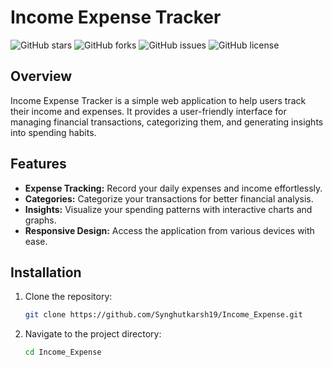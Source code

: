 # Income Expense Tracker

![GitHub stars](https://img.shields.io/github/stars/Synghutkarsh19/Income_Expense?style=flat-square)
![GitHub forks](https://img.shields.io/github/forks/Synghutkarsh19/Income_Expense?style=flat-square)
![GitHub issues](https://img.shields.io/github/issues/Synghutkarsh19/Income_Expense?style=flat-square)
![GitHub license](https://img.shields.io/github/license/Synghutkarsh19/Income_Expense?style=flat-square)

## Overview

Income Expense Tracker is a simple web application to help users track their income and expenses. It provides a user-friendly interface for managing financial transactions, categorizing them, and generating insights into spending habits.

## Features

- **Expense Tracking:** Record your daily expenses and income effortlessly.
- **Categories:** Categorize your transactions for better financial analysis.
- **Insights:** Visualize your spending patterns with interactive charts and graphs.
- **Responsive Design:** Access the application from various devices with ease.

## Installation

1. Clone the repository:

   ```bash
   git clone https://github.com/Synghutkarsh19/Income_Expense.git
2. Navigate to the project directory:

   ```bash
   cd Income_Expense

